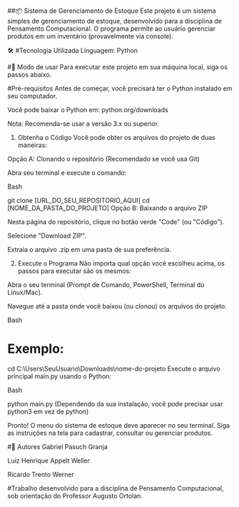 ##📦 Sistema de Gerenciamento de Estoque
Este projeto é um sistema simples de gerenciamento de estoque, desenvolvido para a disciplina de Pensamento Computacional. O programa permite ao usuário gerenciar produtos em um inventário (provavelmente via console).

🛠️ #Tecnologia Utilizada
Linguagem: Python

#🚀 Modo de usar
Para executar este projeto em sua máquina local, siga os passos abaixo.

#Pré-requisitos
Antes de começar, você precisará ter o Python instalado em seu computador.

Você pode baixar o Python em: python.org/downloads

Nota: Recomenda-se usar a versão 3.x ou superior.


1. Obtenha o Código
Você pode obter os arquivos do projeto de duas maneiras:

Opção A: Clonando o repositório (Recomendado se você usa Git)

Abra seu terminal e execute o comando:

Bash

git clone [URL_DO_SEU_REPOSITORIO_AQUI]
cd [NOME_DA_PASTA_DO_PROJETO]
Opção B: Baixando o arquivo ZIP

Nesta página do repositório, clique no botão verde "Code" (ou "Código").

Selecione "Download ZIP".

Extraia o arquivo .zip em uma pasta de sua preferência.

2. Execute o Programa
Não importa qual opção você escolheu acima, os passos para executar são os mesmos:

Abra o seu terminal (Prompt de Comando, PowerShell, Terminal do Linux/Mac).

Navegue até a pasta onde você baixou (ou clonou) os arquivos do projeto.

Bash

# Exemplo:
cd C:\Users\SeuUsuario\Downloads\nome-do-projeto
Execute o arquivo principal main.py usando o Python:

Bash

python main.py
(Dependendo da sua instalação, você pode precisar usar python3 em vez de python)

Pronto! O menu do sistema de estoque deve aparecer no seu terminal. Siga as instruções na tela para cadastrar, consultar ou gerenciar produtos.

#👥 Autores
Gabriel Pasuch Granja

Luiz Henrique Appelt Weller

Ricardo Trento Werner

#Trabalho desenvolvido para a disciplina de Pensamento Computacional, sob orientação do Professor Augusto Ortolan.




